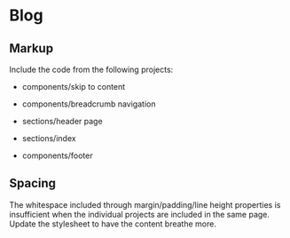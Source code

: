 # Blog

## Markup

Include the code from the following projects:

- components/skip to content

- components/breadcrumb navigation

- sections/header page

- sections/index

- components/footer

## Spacing

The whitespace included through margin/padding/line height properties is insufficient when the individual projects are included in the same page. Update the stylesheet to have the content breathe more.
